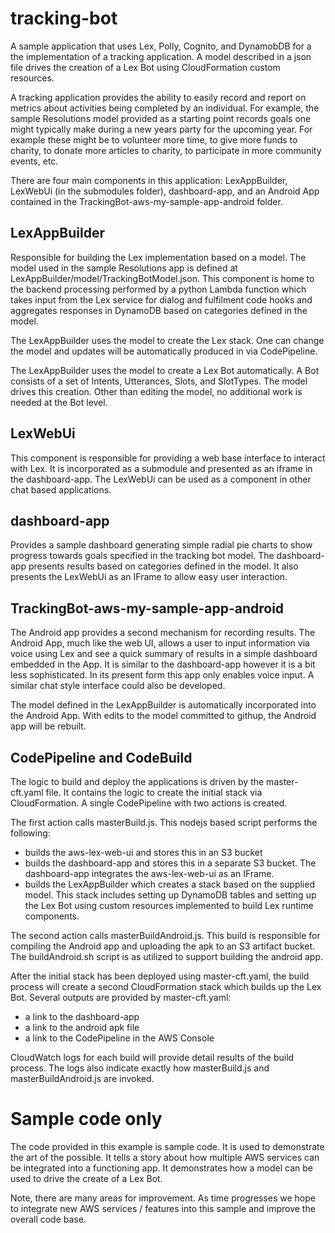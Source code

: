 # tracking-bot

A sample application that uses Lex, Polly, Cognito, and DynamobDB for a 
the implementation of a tracking application. A model described in a json file drives 
the creation of a Lex Bot using CloudFormation custom resources. 

A tracking application provides the ability to easily record and report on 
metrics about activities being completed by an individual. For example, the 
sample Resolutions model provided as a starting point records goals one might 
typically make during a new years party for the upcoming year. For example these might be to volunteer more time, 
to give more funds to charity, to donate more articles to charity, to participate in more community
events, etc. 

There are four main components in this application: LexAppBuilder, LexWebUi 
(in the submodules folder), dashboard-app, and an Android App contained in the
TrackingBot-aws-my-sample-app-android folder. 

## LexAppBuilder

Responsible for building the Lex implementation based on a model. The model 
used in the sample Resolutions app is defined at LexAppBuilder/model/TrackingBotModel.json. 
This component is home to the backend processing performed by a python Lambda
function which takes input from the Lex service for dialog and fulfilment
code hooks and aggregates responses in DynamoDB based on categories defined in the model. 

The LexAppBuilder uses the model to create the Lex stack. One can change the model and updates 
will be automatically produced in via CodePipeline. 

The LexAppBuilder uses the model to create a Lex Bot automatically. A Bot consists
of a set of Intents, Utterances, Slots, and SlotTypes. The model drives this creation. Other 
than editing the model, no additional work is needed at the Bot level. 

## LexWebUi

This component is responsible for providing a web base interface to interact with Lex. It is
incorporated as a submodule and presented as an iframe in the dashboard-app. 
The LexWebUi can be used as a component in other chat based applications.

## dashboard-app

Provides a sample dashboard generating simple radial pie charts to show
progress towards goals specified in the tracking bot model. The dashboard-app presents results
based on categories defined in the model. It also presents the LexWebUi as an IFrame to allow
easy user interaction. 

## TrackingBot-aws-my-sample-app-android

The Android app provides a second mechanism for recording results. The Android App, much like the
web UI, allows a user to input information via voice using Lex and 
see a quick summary of results in a simple dashboard embedded in the App. It is similar 
to the dashboard-app however it is a bit less sophisticated. In its present form this app only enables voice
input. A similar chat style interface could also be developed. 

The model defined in the LexAppBuilder is automatically incorporated into the Android App. With edits to the 
model committed to githup, the Android app will be rebuilt. 

## CodePipeline and CodeBuild

The logic to build and deploy the applications is driven by the master-cft.yaml
file. It contains the logic to create the initial stack via CloudFormation. A single CodePipeline with 
two actions is created. 

The first action calls masterBuild.js. This nodejs based script performs the following:

* builds the aws-lex-web-ui and stores this in an S3 bucket
* builds the dashboard-app and stores this in a separate S3 bucket. The dashboard-app 
integrates the aws-lex-web-ui as an IFrame.
* builds the LexAppBuilder which creates a stack based on the supplied model. This stack 
includes setting up DynamoDB tables and setting up the Lex Bot using custom
resources implemented to build Lex runtime components. 

The second action calls masterBuildAndroid.js. This build is
responsible for compiling the Android app and uploading the apk to an S3 artifact
bucket. The buildAndroid.sh script is as utilized to support building the
android app. 

After the initial stack has been deployed using master-cft.yaml, the build process will
create a second CloudFormation stack which builds up the Lex Bot. Several outputs are provided
by master-cft.yaml:

* a link to the dashboard-app  
* a link to the android apk file 
* a link to the CodePipeline in the AWS Console

CloudWatch logs for each build will provide detail results of the build process. The logs also 
indicate exactly how masterBuild.js and masterBuildAndroid.js are invoked. 

# Sample code only

The code provided in this example is sample code. It is used to demonstrate the
art of the possible. It tells a story about how multiple AWS services
can be integrated into a functioning app. It demonstrates how a model can be used to drive the create of a Lex Bot.

Note, there are many areas for improvement. As time progresses we hope to 
integrate new AWS services / features into this sample and improve the overall code base.

